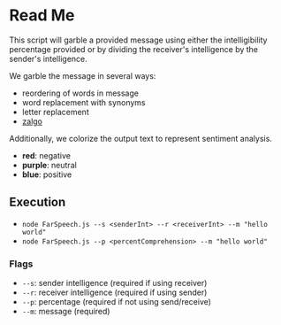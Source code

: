 # Read Me

This script will garble a provided message using either the intelligibility percentage provided or by dividing the receiver's intelligence by the sender's intelligence.

We garble the message in several ways:

- reordering of words in message
- word replacement with synonyms
- letter replacement
- [zalgo](https://lingojam.com/ZalgoText)

Additionally, we colorize the output text to represent sentiment analysis.

- **red**: negative
- **purple**: neutral
- **blue**: positive

## Execution

- `node FarSpeech.js --s <senderInt> --r <receiverInt> --m "hello world"`
- `node FarSpeech.js --p <percentComprehension> --m "hello world"`

### Flags

- `--s`: sender intelligence (required if using receiver)
- `--r`: receiver intelligence (required if using sender)
- `--p`: percentage (required if not using send/receive)
- `--m`: message (required)
